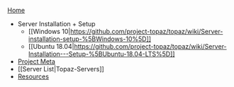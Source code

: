 [Home](https://github.com/project-topaz/topaz/wiki)
* Server Installation + Setup
  * [[Windows 10|https://github.com/project-topaz/topaz/wiki/Server-installation-setup-%5BWindows-10%5D]]
  * [[Ubuntu 18.04|https://github.com/project-topaz/topaz/wiki/Server-Installation---Setup-%5BUbuntu-18.04-LTS%5D]]
* [Project Meta](https://github.com/project-topaz/topaz/wiki/Project-Meta)
* [[Server List|Topaz-Servers]]
* [Resources](https://github.com/project-topaz/topaz/wiki/Resources)
